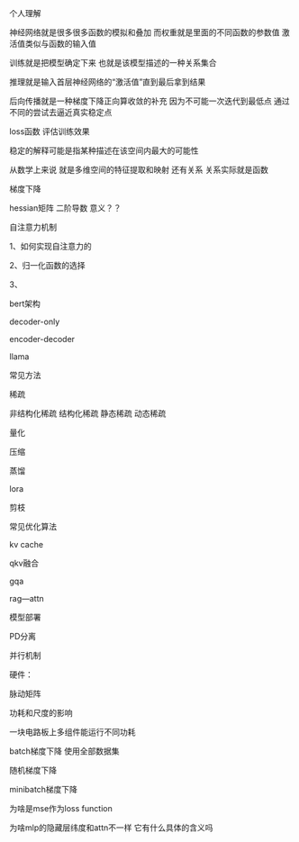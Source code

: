 个人理解

神经网络就是很多很多函数的模拟和叠加 而权重就是里面的不同函数的参数值 激活值类似与函数的输入值

训练就是把模型确定下来 也就是该模型描述的一种关系集合

推理就是输入首层神经网络的“激活值”直到最后拿到结果

后向传播就是一种梯度下降正向算收敛的补充 因为不可能一次迭代到最低点 通过不同的尝试去逼近真实稳定点

loss函数 评估训练效果 

稳定的解释可能是指某种描述在该空间内最大的可能性 

从数学上来说 就是多维空间的特征提取和映射 还有关系 关系实际就是函数

梯度下降

hessian矩阵 二阶导数 意义？？



自注意力机制

1、如何实现自注意力的

2、归一化函数的选择

3、



bert架构



decoder-only



encoder-decoder



llama





常见方法

稀疏

非结构化稀疏  结构化稀疏 静态稀疏 动态稀疏

量化

压缩

蒸馏

lora

剪枝



常见优化算法

kv cache

qkv融合

gqa

rag—attn



模型部署

PD分离

并行机制



硬件：

脉动矩阵

功耗和尺度的影响

一块电路板上多组件能运行不同功耗





batch梯度下降 使用全部数据集

随机梯度下降

minibatch梯度下降



为啥是mse作为loss function

为啥mlp的隐藏层纬度和attn不一样 它有什么具体的含义吗
